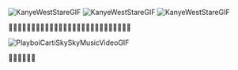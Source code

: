 ![KanyeWestStareGIF](https://user-images.githubusercontent.com/71642028/182681853-f64d48d2-23ee-4e8d-8e09-458971e5de27.gif)
![KanyeWestStareGIF](https://user-images.githubusercontent.com/71642028/182681853-f64d48d2-23ee-4e8d-8e09-458971e5de27.gif)
![KanyeWestStareGIF](https://user-images.githubusercontent.com/71642028/182681853-f64d48d2-23ee-4e8d-8e09-458971e5de27.gif)

🗿🗿🗿🗿🗿🗿🗿🗿🗿🗿🗿🗿🗿🗿🗿🗿🗿🗿🗿🗿🗿🗿🗿🗿🗿🗿🗿

![PlayboiCartiSkySkyMusicVideoGIF](https://user-images.githubusercontent.com/71642028/182681795-733b0595-c470-4542-861f-7053401da9f2.gif)

🦍🐽🐷🐵🐭🤝
